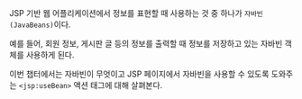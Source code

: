 JSP 기반 웹 어플리케이션에서 정보를 표현할 때 사용하는 것 중 하나가 `자바빈(JavaBeans)`이다.

예를 들어, 회원 정보, 게시판 글 등의 정보를 출력할 때 정보를 저장하고 있는 자바빈 객체를 사용하게 된다.

이번 챕터에서는 자바빈이 무엇이고 JSP 페이지에서 자바빈을 사용할 수 있도록 도와주는 `<jsp:useBean>` 액션 태그에 대해 살펴본다.

